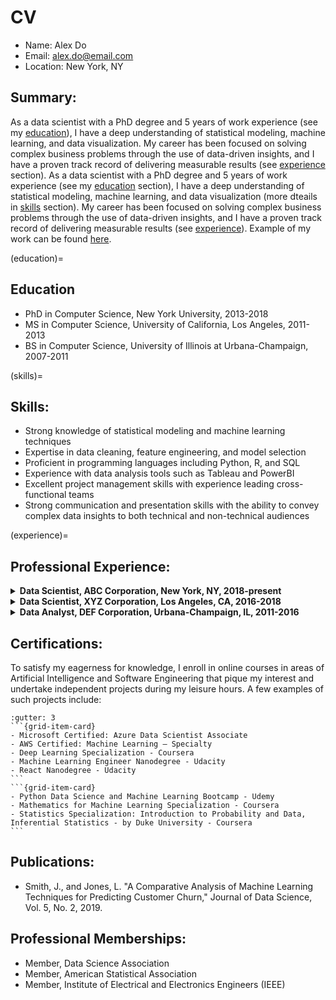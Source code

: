 # CV

- Name: Alex Do 
- Email: <u>alex.do@email.com</u> 
- Location: New York, NY

## Summary:
As a data scientist with a PhD degree and 5 years of work experience (see my [education](#education)), I have a deep understanding of statistical modeling, machine learning, and data visualization. My career has been focused on solving complex business problems through the use of data-driven insights, and I have a proven track record of delivering measurable results (see [experience](#experience) section). As a data scientist with a PhD degree and 5 years of work experience (see my [education](#education) section), I have a deep understanding of statistical modeling, machine learning, and data visualization (more dteails in [skills](#skills) section). My career has been focused on solving complex business problems through the use of data-driven insights, and I have a proven track record of delivering measurable results (see [experience](#experience)). Example of my work can be found [here](https://github.com/bmonti13/final-project/blob/main/analysis_example.ipynb). 

(education)= 
## Education
- PhD in Computer Science, New York University, 2013-2018
- MS in Computer Science, University of California, Los Angeles, 2011-2013
- BS in Computer Science, University of Illinois at Urbana-Champaign, 2007-2011

(skills)=
## Skills:
- Strong knowledge of statistical modeling and machine learning techniques
- Expertise in data cleaning, feature engineering, and model selection
- Proficient in programming languages including Python, R, and SQL
- Experience with data analysis tools such as Tableau and PowerBI
- Excellent project management skills with experience leading cross-functional teams
- Strong communication and presentation skills with the ability to convey complex data insights to both technical and non-technical audiences

(experience)= 
## Professional Experience:
<details>
  <summary><strong>Data Scientist, ABC Corporation, New York, NY, 2018-present</strong></summary>
<ul>
  <li>Lead data scientist for a team of five data scientists working on projects in finance, healthcare, and retail industries</li>
  <li>Developed machine learning models to predict customer churn and identify upsell opportunities for a retail client, resulting in a 20% increase in revenue</li>
  <li>Created a dashboard to visualize customer engagement metrics for a healthcare client, resulting in a 15% increase in patient satisfaction scores</li>
  <li>Conducted data analysis and provided recommendations to executive leadership on strategic initiatives</li>
  <li>Mentored junior data scientists on best practices for data analysis and machine learning</li>
</ul>
</details>

<details>
  <summary><strong>Data Scientist, XYZ Corporation, Los Angeles, CA, 2016-2018</strong></summary>
<ul>
  <li>Conducted data analysis to identify opportunities for cost savings in the supply chain, resulting in a 10% reduction in supply chain costs</li>
  <li>Developed machine learning models to predict customer behavior for a financial client, resulting in a 25% increase in loan approvals</li>
  <li>Created a dashboard to visualize key performance metrics for a marketing campaign, resulting in a 30% increase in conversions</li>
  <li>Collaborated with cross-functional teams to develop and implement data-driven solutions</li>
</ul>
</details>
<details>
  <summary><strong>Data Analyst, DEF Corporation, Urbana-Champaign, IL, 2011-2016</strong></summary>
<ul>
  <li>Conducted data analysis to identify opportunities for process improvement in manufacturing operations</li>
  <li>Created reports and dashboards to visualize key performance metrics for executive leadership</li>
  <li>Collaborated with cross-functional teams to implement process improvements</li>
</ul>
</details>

## Certifications:
To satisfy my eagerness for knowledge, I enroll in online courses in areas of Artificial Intelligence and Software Engineering that pique my interest and undertake independent projects during my leisure hours. A few examples of such projects include:
````{grid}
:gutter: 3
```{grid-item-card}
- Microsoft Certified: Azure Data Scientist Associate
- AWS Certified: Machine Learning – Specialty
- Deep Learning Specialization - Coursera
- Machine Learning Engineer Nanodegree - Udacity
- React Nanodegree - Udacity	
```
```{grid-item-card}
- Python Data Science and Machine Learning Bootcamp - Udemy
- Mathematics for Machine Learning Specialization - Coursera
- Statistics Specialization: Introduction to Probability and Data, Inferential Statistics - by Duke University - Coursera
```
````

## Publications:
- Smith, J., and Jones, L. "A Comparative Analysis of Machine Learning Techniques for Predicting Customer Churn," Journal of Data Science, Vol. 5, No. 2, 2019.

## Professional Memberships:
- Member, Data Science Association
- Member, American Statistical Association
- Member, Institute of Electrical and Electronics Engineers (IEEE)

